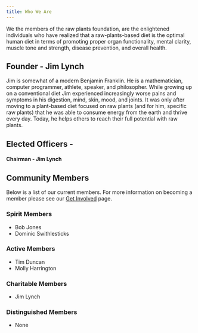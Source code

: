 ```yaml
---
title: Who We Are
---
```


We the members of the raw plants foundation, are the enlightened individuals who have realized that a raw-plants-based diet is the optimal human diet in terms of promoting proper organ functionality, mental clarity, muscle tone and strength, disease prevention, and overall health.

## Founder - Jim Lynch

Jim is somewhat of a modern Benjamin Franklin. He is a mathematician, computer programmer, athlete, speaker, and philosopher. While growing up on a conventional diet Jim experienced increasingly worse pains and symptoms in his digestion, mind, skin, mood, and joints. It was only after moving to a plant-based diet focused on raw plants (and for him, specific raw plants) that he was able to consume energy from the earth and thrive every day. Today, he helps others to reach their full potential with raw plants.


## Elected Officers - 

#### Chairman - Jim Lynch


## Community Members
Below is a list of our current members. For more information on becoming a member please see our [Get Involved](/get-involved) page.

### Spirit Members

- Bob Jones
- Dominic Swithlesticks

### Active Members

- Tim Duncan
- Molly Harrington

### Charitable Members

- Jim Lynch

### Distinguished Members

- None
